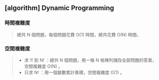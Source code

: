 ## [algorithm] Dynamic Programming

### 時間複雜度
> 總共 N 個問題，每個問題花費 O(1) 時間，總共花費 O(N) 時間。
### 空間複雜度
> * 求 1! 到 N! ：總共 N 個問題，用一條 N 格陣列儲存全部問題的答案，空間複雜度 O(N) 。
> * 只求 N! ：用一個變數累計乘積，空間複雜度 O(1) 。
